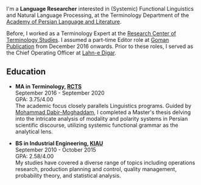I'm a **Language Researcher** interested in (Systemic) Functional Linguistics and Natural Language Processing, at the Terminology Department of the [Academy of Persian Language and Literature](https://apll.ir/).

Before, I worked as a Terminology Expert at the [Research Center of Terminology Studies](https://apll.ir/rcts/). I assumed a part-time Editor role at [Goman Publication](https://gomanbook.com/) from December 2016 onwards. Prior to these roles, I served as the Chief Operating Officer at [Lahn-e Digar](https://www.instagram.com/lahnedigar/).


## Education
- **MA in Terminology, [RCTS](https://apll.ir/rcts/)** <br>
September 2016 - September 2020 <br>
GPA: 3.75/4.00 <br>
The academic focus closely parallels Linguistics programs. Guided by [Mohammad Dabir-Moghaddam](https://en.wikipedia.org/wiki/Mohammad_Dabir_Moghaddam/), I completed a Master's thesis delving into the intricate analysis of modality and polarity systems in Persian scientific discourse, utilizing systemic functional grammar as the analytical lens.

- **BS in Industrial Engineering, [KIAU](https://karaj.iau.ir/en)** <br>
September 2010 - October 2015 <br>
GPA: 2.58/4.00 <br>
My studies have covered a diverse range of topics including operations research, production planning and control, quality management, probability theory, and statistical analysis.
